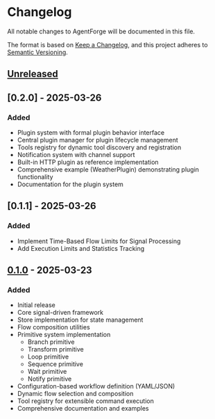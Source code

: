 # Changelog

All notable changes to AgentForge will be documented in this file.

The format is based on [Keep a Changelog](https://keepachangelog.com/en/1.0.0/),
and this project adheres to [Semantic Versioning](https://semver.org/spec/v2.0.0.html).

## [Unreleased]

## [0.2.0] - 2025-03-26
### Added
- Plugin system with formal plugin behavior interface
- Central plugin manager for plugin lifecycle management
- Tools registry for dynamic tool discovery and registration
- Notification system with channel support
- Built-in HTTP plugin as reference implementation
- Comprehensive example (WeatherPlugin) demonstrating plugin functionality
- Documentation for the plugin system

## [0.1.1] - 2025-03-26
### Added
- Implement Time-Based Flow Limits for Signal Processing
- Add Execution Limits and Statistics Tracking

## [0.1.0] - 2025-03-23
### Added
- Initial release
- Core signal-driven framework
- Store implementation for state management
- Flow composition utilities
- Primitive system implementation
  - Branch primitive
  - Transform primitive
  - Loop primitive
  - Sequence primitive
  - Wait primitive
  - Notify primitive
- Configuration-based workflow definition (YAML/JSON)
- Dynamic flow selection and composition
- Tool registry for extensible command execution
- Comprehensive documentation and examples

[Unreleased]: https://github.com/USERNAME/agent_forge/compare/v0.1.0...HEAD
[0.1.0]: https://github.com/USERNAME/agent_forge/releases/tag/v0.1.0
